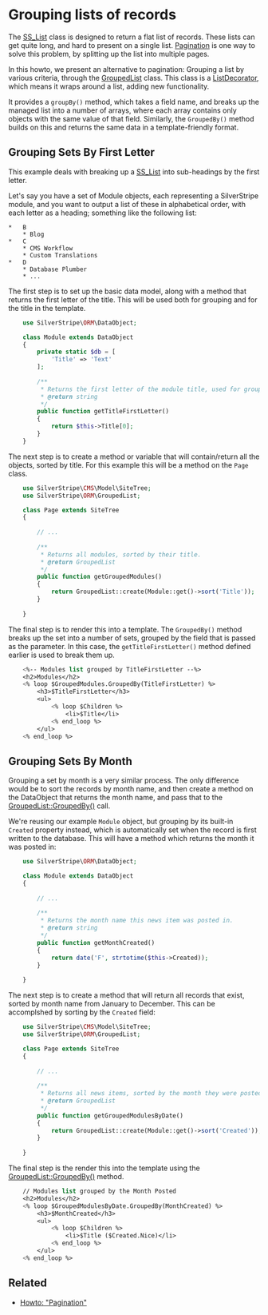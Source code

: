 # Grouping lists of records

The [SS_List](api:SilverStripe\ORM\SS_List) class is designed to return a flat list of records.
These lists can get quite long, and hard to present on a single list.
[Pagination](/developer_guides/templates/how_tos/pagination) is one way to solve this problem,
by splitting up the list into multiple pages.

In this howto, we present an alternative to pagination: 
Grouping a list by various criteria, through the [GroupedList](api:SilverStripe\ORM\GroupedList) class.
This class is a [ListDecorator](api:SilverStripe\ORM\ListDecorator), which means it wraps around a list,
adding new functionality. 

It provides a `groupBy()` method, which takes a field name, and breaks up the managed list 
into a number of arrays, where each array contains only objects with the same value of that field. 
Similarly, the `GroupedBy()` method builds on this and returns the same data in a template-friendly format.

## Grouping Sets By First Letter

This example deals with breaking up a [SS_List](api:SilverStripe\ORM\SS_List) into sub-headings by the first letter.

Let's say you have a set of Module objects, each representing a SilverStripe module, and you want to output a list of
these in alphabetical order, with each letter as a heading; something like the following list:

	*	B
		* Blog
	*	C
		* CMS Workflow
		* Custom Translations
	*	D
		* Database Plumber
		* ...

The first step is to set up the basic data model, 
along with a method that returns the first letter of the title. This
will be used both for grouping and for the title in the template.

```php
	use SilverStripe\ORM\DataObject;

	class Module extends DataObject 
	{
		private static $db = [
			'Title' => 'Text'
		];
	
		/**
		 * Returns the first letter of the module title, used for grouping.
		 * @return string
		 */
		public function getTitleFirstLetter() 
		{
			return $this->Title[0];
		}
	}

```

The next step is to create a method or variable that will contain/return all the objects, 
sorted by title. For this example this will be a method on the `Page` class.

```php
	use SilverStripe\CMS\Model\SiteTree;
	use SilverStripe\ORM\GroupedList;

	class Page extends SiteTree 
	{
	
		// ...
	
		/**
		 * Returns all modules, sorted by their title.
		 * @return GroupedList
		 */
		public function getGroupedModules() 
		{
			return GroupedList::create(Module::get()->sort('Title'));
		}
	
	}
```

The final step is to render this into a template. The `GroupedBy()` method breaks up the set into
a number of sets, grouped by the field that is passed as the parameter. 
In this case, the `getTitleFirstLetter()` method defined earlier is used to break them up.

```ss
	<%-- Modules list grouped by TitleFirstLetter --%>
	<h2>Modules</h2>
	<% loop $GroupedModules.GroupedBy(TitleFirstLetter) %>
		<h3>$TitleFirstLetter</h3>
		<ul>
			<% loop $Children %>
				<li>$Title</li>
			<% end_loop %>
		</ul>
	<% end_loop %>
```

## Grouping Sets By Month

Grouping a set by month is a very similar process. 
The only difference would be to sort the records by month name, and
then create a method on the DataObject that returns the month name, 
and pass that to the [GroupedList::GroupedBy()](api:SilverStripe\ORM\GroupedList::GroupedBy()) call.

We're reusing our example `Module` object,
but grouping by its built-in `Created` property instead,
which is automatically set when the record is first written to the database.
This will have a method which returns the month it was posted in:

```php
	use SilverStripe\ORM\DataObject;

	class Module extends DataObject 
	{
	
		// ...
	
		/**
		 * Returns the month name this news item was posted in.
		 * @return string
		 */
		public function getMonthCreated() 
		{
			return date('F', strtotime($this->Created));
		}
	
	}
```

The next step is to create a method that will return all records that exist, 
sorted by month name from January to December. This can be accomplshed by sorting by the `Created` field:

```php
	use SilverStripe\CMS\Model\SiteTree;
	use SilverStripe\ORM\GroupedList;

	class Page extends SiteTree 
	{
		
		// ...
		
		/**
		 * Returns all news items, sorted by the month they were posted
		 * @return GroupedList
		 */
		public function getGroupedModulesByDate() 
		{
			return GroupedList::create(Module::get()->sort('Created'));
		}
	
	}
```
The final step is the render this into the template using the [GroupedList::GroupedBy()](api:SilverStripe\ORM\GroupedList::GroupedBy()) method.

```ss
	// Modules list grouped by the Month Posted
	<h2>Modules</h2>
	<% loop $GroupedModulesByDate.GroupedBy(MonthCreated) %>
		<h3>$MonthCreated</h3>
		<ul>
			<% loop $Children %>
				<li>$Title ($Created.Nice)</li>
			<% end_loop %>
		</ul>
	<% end_loop %>
```
## Related

 * [Howto: "Pagination"](/developer_guides/templates/how_tos/pagination)
 

